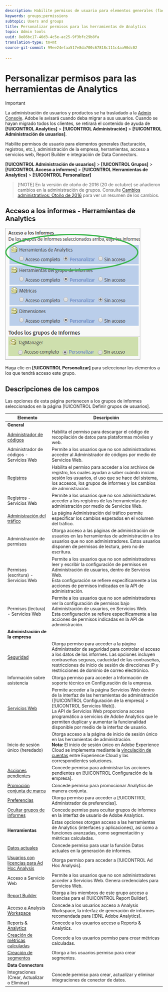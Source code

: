 ```yaml
---
description: Habilite permisos de usuario para elementos generales (facturación, registros, etc.), administración de la empresa, herramientas, acceso a servicios web, Report Builder e integración de Data Connectors.
keywords: groups;permissions
subtopic: Users and groups
title: Personalizar permisos para las herramientas de Analytics
topic: Admin tools
uuid: 8e86bc17-46d3-4c5e-ac25-9f3bfc29b8fa
translation-type: tm+mt
source-git-commit: 99ee24efaa517e8da700c67818c111c4aa90dc02

---
```



# Personalizar permisos para las herramientas de Analytics

>[!IMPORTANT]
>
>La administración de usuarios y productos se ha trasladado a la [Admin Console](https://helpx.adobe.com/enterprise/using/admin-console.html). Adobe le avisará cuando deba migrar a sus usuarios. Cuando se hayan migrado todos los clientes, se retirará el contenido de ayuda de **[!UICONTROL Analytics]** &gt; **[!UICONTROL Administración]** &gt; **[!UICONTROL Administración de usuarios]**.

Habilite permisos de usuario para elementos generales (facturación, registros, etc.), administración de la empresa, herramientas, acceso a servicios web, Report Builder e integración de Data Connectors.

**[!UICONTROL Administración de usuarios]** &gt; **[!UICONTROL Grupos]** &gt; **[!UICONTROL Acceso a informes]** &gt; **[!UICONTROL Herramientas de Analytics]** &gt; **[!UICONTROL Personalizar]**

> [!NOTE] En la versión de otoño de 2016 (20 de octubre) se añadieron cambios en la administración de grupos. Consulte [Cambios administrativos: Otoño de 2016](/help/admin/user-management2/c-user-management/permissions-changes.md) para ver un resumen de los cambios.

## Acceso a los informes - Herramientas de Analytics

![](assets/report-access-analytics-tools.png)

Haga clic en **[!UICONTROL Personalizar]** para seleccionar los elementos a los que tendrá acceso este grupo.

## Descripciones de los campos

Las opciones de esta página pertenecen a los grupos de informes seleccionados en la página [!UICONTROL Definir grupos de usuarios].

| Elemento | Descripción |
|--- |--- |
| **General** |  |
| [Administrador de códigos](/help/admin/admin/code-manager-admin.md) | Habilita el permiso para descargar el código de recopilación de datos para plataformas móviles y web. |
| Administrador de códigos - Servicios Web | Permite a los usuarios que no son administradores acceder al Administrador de códigos por medio de Servicios Web. |
| [Registros](/help/admin/admin/logs.md) | Habilita el permiso para acceder a los archivos de registro, los cuales ayudan a saber cuándo inician sesión los usuarios, el uso que se hace del sistema, los accesos, los grupos de informes y los cambios de administración. |
| Registros - Servicios Web | Permite a los usuarios que no son administradores acceder a los registros de las herramientas de administración por medio de Servicios Web. |
| [Administración del tráfico](/help/admin/c-traffic-management/traffic-management.md) | La página Administración del tráfico permite especificar los cambios esperados en el volumen del tráfico. |
| Administración de permisos | Otorga acceso a las páginas de administración de usuarios en las herramientas de administración a los usuarios que no son administradores. Estos usuarios disponen de permisos de lectura, pero no de escritura. |
| Permisos (escritura) - Servicios Web | Permite a los usuarios que no son administradores leer y escribir la configuración de permisos en Administración de usuarios, dentro de Servicios Web.<br>Esta configuración se refiere específicamente a las acciones de permisos indicadas en la API de administración. |
| Permisos (lectura) - Servicios Web | Permite a los usuarios que no son administradores ver la configuración de permisos bajo Administración de usuarios, en Servicios Web.<br>Esta configuración se refiere específicamente a las acciones de permisos indicadas en la API de administración. |
| **Administración de la empresa** |  |
| [Seguridad](/help/admin/company/security-manager.md) | Otorga permiso para acceder a la página Administrador de seguridad para controlar el acceso a los datos de los informes. Las opciones incluyen contraseñas seguras, caducidad de las contraseñas, restricciones de inicio de sesión de direcciones IP y restricciones de dominio de correo electrónico. |
| Información sobre asistencia | Otorga permiso para acceder a Información de soporte técnico en Configuración de la empresa. |
| [Servicios Web](/help/admin/company/web-services-admin.md) | Permite acceder a la página Servicios Web dentro de la interfaz de las herramientas de administración ([!UICONTROL Configuración de la empresa] &gt; [!UICONTROL Servicios Web]).<br>La API de Servicios Web proporciona acceso programático a servicios de Adobe Analytics que le permiten duplicar y aumentar la funcionalidad disponible por medio de la interfaz de usuario. |
| Inicio de sesión único (heredado) | Otorga acceso a la página de inicio de sesión único en las herramientas de administración.<br>**Nota:** El inicio de sesión único en Adobe Experience Cloud se implementa mediante la [vinculación de cuentas](https://marketing.adobe.com/resources/help/en_US/mcloud/organizations.html) entre Experience Cloud y las correspondientes soluciones. |
| [Acciones pendientes](/help/admin/company/pending-actions-admin.md) | Concede permiso para administrar las acciones pendientes en [!UICONTROL Configuración de la empresa]. |
| [Promoción conjunta de marca](/help/admin/company/co-branding-admin.md) | Concede permiso para promocionar Analytics de manera conjunta. |
| [Preferencias](/help/admin/admin/preferences-manager.md) | Otorga permiso para acceder a [!UICONTROL Administrador de preferencias]. |
| [Ocultar grupos de informes](/help/admin/company/c-hide-report-suites.md) | Concede permiso para ocultar grupos de informes en la interfaz de usuario de Adobe Analytics. |
| **Herramientas** | Estas opciones otorgan acceso a las herramientas de Analytics (interfaces y aplicaciones), así como a funciones avanzadas, como segmentación y métricas calculadas. |
| [Datos actuales](https://marketing.adobe.com/resources/help/en_US/reference/data_latency.html) | Concede permiso para usar la función Datos actuales en la generación de informes. |
| [Usuarios con licencias para Ad Hoc Analysis](https://marketing.adobe.com/resources/help/en_US/dsc/) | Otorga permiso para acceder a [!UICONTROL Ad Hoc Analysis]. |
| Acceso a Servicio Web | Permite a los usuarios que no son administradores acceder a Servicios Web. Genera credenciales para Servicios Web. |
| [Report Builder](https://marketing.adobe.com/resources/help/en_US/arb/setup.html) | Otorga a los miembros de este grupo acceso a licencias para el [!UICONTROL Report Builder]. |
| [Acceso a Analysis Workspace](https://marketing.adobe.com/resources/help/en_US/analytics/analysis-workspace/) | Concede a los usuarios acceso a Analysis Workspace, la interfaz de generación de informes recomendada para [!DNL Adobe Analytics]. |
| [Reports &amp; Analytics](https://marketing.adobe.com/resources/help/en_US/sc/user/) | Concede a los usuarios acceso a Reports &amp; Analytics. |
| [Creación de métricas calculadas](https://marketing.adobe.com/resources/help/en_US/analytics/calcmetrics/) | Concede a los usuarios permiso para crear métricas calculadas. |
| [Creación de segmentos](https://marketing.adobe.com/resources/help/en_US/analytics/segment/) | Otorga a los usuarios permiso para crear segmentos. |
| **Data Connectors** |  |
| Integraciones (Crear, Actualizar o Eliminar) | Concede permiso para crear, actualizar y eliminar integraciones de conector de datos. |
